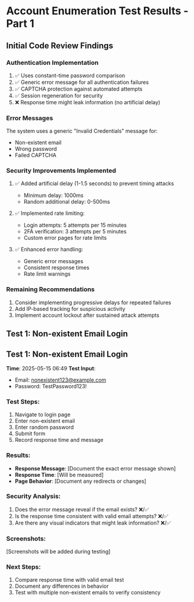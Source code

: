 # Account Enumeration Test Results - Part 1

## Initial Code Review Findings

### Authentication Implementation
1. ✅ Uses constant-time password comparison
2. ✅ Generic error message for all authentication failures
3. ✅ CAPTCHA protection against automated attempts
4. ✅ Session regeneration for security
5. ❌ Response time might leak information (no artificial delay)

### Error Messages
The system uses a generic "Invalid Credentials" message for:
- Non-existent email
- Wrong password
- Failed CAPTCHA

### Security Improvements Implemented

1. ✅ Added artificial delay (1-1.5 seconds) to prevent timing attacks
   - Minimum delay: 1000ms
   - Random additional delay: 0-500ms

2. ✅ Implemented rate limiting:
   - Login attempts: 5 attempts per 15 minutes
   - 2FA verification: 3 attempts per 5 minutes
   - Custom error pages for rate limits

3. ✅ Enhanced error handling:
   - Generic error messages
   - Consistent response times
   - Rate limit warnings

### Remaining Recommendations
1. Consider implementing progressive delays for repeated failures
2. Add IP-based tracking for suspicious activity
3. Implement account lockout after sustained attack attempts

## Test 1: Non-existent Email Login

## Test 1: Non-existent Email Login
**Time**: 2025-05-15 06:49
**Test Input**: 
- Email: nonexistent123@example.com
- Password: TestPassword123!

### Test Steps:
1. Navigate to login page
2. Enter non-existent email
3. Enter random password
4. Submit form
5. Record response time and message

### Results:
- **Response Message**: [Document the exact error message shown]
- **Response Time**: [Will be measured]
- **Page Behavior**: [Document any redirects or changes]

### Security Analysis:
1. Does the error message reveal if the email exists? ❌/✅
2. Is the response time consistent with valid email attempts? ❌/✅
3. Are there any visual indicators that might leak information? ❌/✅

### Screenshots:
[Screenshots will be added during testing]

### Next Steps:
1. Compare response time with valid email test
2. Document any differences in behavior
3. Test with multiple non-existent emails to verify consistency
